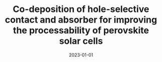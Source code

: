 ---
title: Co-deposition of hole-selective contact and absorber for improving the processability
  of perovskite solar cells
authors:
- Xiaopeng Zheng
- Zhen Li
- Yi Zhang
- Min Chen
- Tuo Liu
- Chuanxiao Xiao
- Danpeng Gao
- Jay B. Patel
- Darius Kuciauskas
- Artiom Magomedov
date: '2023-01-01'
publishDate: '2025-02-07T02:45:00.377435Z'
publication_types:
- article-journal
publication: '*Nature Energy*'
links:
- name: URL
  url: https://www.nature.com/articles/s41560-023-01227-6  
---